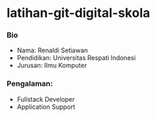 # latihan-git-digital-skola

### Bio
- Nama: Renaldi Setiawan
- Pendidikan: Universitas Respati Indonesi
- Jurusan: Ilmu Komputer

### Pengalaman:
- Fullstack Developer
- Application Support
